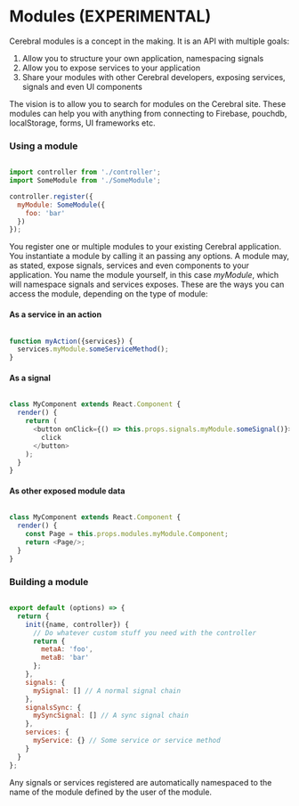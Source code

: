 # Modules (EXPERIMENTAL)

Cerebral modules is a concept in the making. It is an API with multiple goals:

1. Allow you to structure your own application, namespacing signals
2. Allow you to expose services to your application
3. Share your modules with other Cerebral developers, exposing services, signals and even UI components

The vision is to allow you to search for modules on the Cerebral site. These modules can help you with anything from connecting to Firebase, pouchdb, localStorage, forms, UI frameworks etc.

### Using a module

```javascript

import controller from './controller';
import SomeModule from './SomeModule';

controller.register({
  myModule: SomeModule({
    foo: 'bar'
  })
});

```

You register one or multiple modules to your existing Cerebral application. You instantiate a module by calling it an passing any options. A module may, as stated, expose signals, services and even components to your application. You name the module yourself, in this case *myModule*, which will namespace signals and services exposes. These are the ways you can access the module, depending on the type of module:

#### As a service in an action

```javascript

function myAction({services}) {
  services.myModule.someServiceMethod();
}
```

#### As a signal

```javascript

class MyComponent extends React.Component {
  render() {
    return (
      <button onClick={() => this.props.signals.myModule.someSignal()}>
        click
      </button>
    );
  }
}
```

#### As other exposed module data

```javascript

class MyComponent extends React.Component {
  render() {
    const Page = this.props.modules.myModule.Component;
    return <Page/>;
  }
}
```

### Building a module

```javascript

export default (options) => {
  return {
    init({name, controller}) {
      // Do whatever custom stuff you need with the controller
      return {
        metaA: 'foo',
        metaB: 'bar'
      };
    },
    signals: {
      mySignal: [] // A normal signal chain
    },
    signalsSync: {
      mySyncSignal: [] // A sync signal chain
    },
    services: {
      myService: {} // Some service or service method
    }
  }
};
```

Any signals or services registered are automatically namespaced to the name of the module defined by the user of the module.
